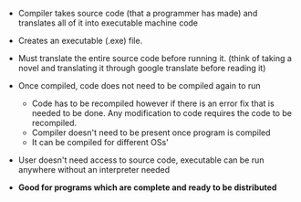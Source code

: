 - Compiler takes source code (that a programmer has made) and translates all of it into executable machine code
- Creates an executable (.exe) file.
- Must translate the entire source code before running it. (think of taking a novel and translating it through google translate before reading it)
- Once compiled, code does not need to be compiled again to run
	- Code has to be recompiled however if there is an error fix that is needed to be done. Any modification to code requires the code to be recompiled.
	- Compiler doesn't need to be present once program is compiled
	- It can be compiled for different OSs'
- User doesn't need access to source code, executable can be run anywhere without an interpreter needed

- **Good for programs which are complete and ready to be distributed**

	